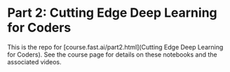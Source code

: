 # Part 2: Cutting Edge Deep Learning for Coders

This is the repo for [course.fast.ai/part2.html](Cutting Edge Deep Learning for Coders). See the course page for details on these notebooks and the associated videos.

